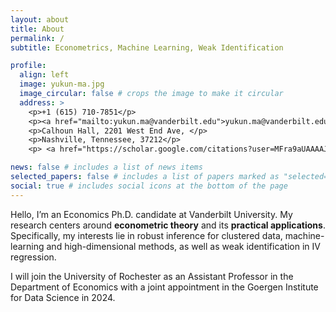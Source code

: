 ```yaml
---
layout: about
title: About
permalink: /
subtitle: Econometrics, Machine Learning, Weak Identification

profile:
  align: left
  image: yukun-ma.jpg
  image_circular: false # crops the image to make it circular
  address: >
    <p>+1 (615) 710-7851</p>
    <p><a href="mailto:yukun.ma@vanderbilt.edu">yukun.ma@vanderbilt.edu</a></p>
    <p>Calhoun Hall, 2201 West End Ave, </p>
    <p>Nashville, Tennessee, 37212</p>
    <p> <a href="https://scholar.google.com/citations?user=MFra9aUAAAAJ">  Google Scholar</a></p>

news: false # includes a list of news items
selected_papers: false # includes a list of papers marked as "selected={true}"
social: true # includes social icons at the bottom of the page
---
```


Hello, I’m an Economics Ph.D. candidate at Vanderbilt University. My research centers around **econometric theory** and its **practical applications**. Specifically, my interests lie in robust inference for clustered data, machine-learning and high-dimensional methods, as well as weak identification in IV regression.

<!-- My [job market paper](https://www.yukunma.com/jmp/), entitled “Identification-Robust Inference for the LATE with High-Dimensional Covariates,” received the Best Student Paper Award at the 2023 Midwest Econometrics Group (MEG) Conference.

Thank you for taking the time to learn more about me and my research interests. Please feel free to contact me for R codes or any other questions about my projects. -->

I will join the University of Rochester as an Assistant Professor in the Department of Economics with a joint appointment in the Goergen Institute for Data Science in 2024.
